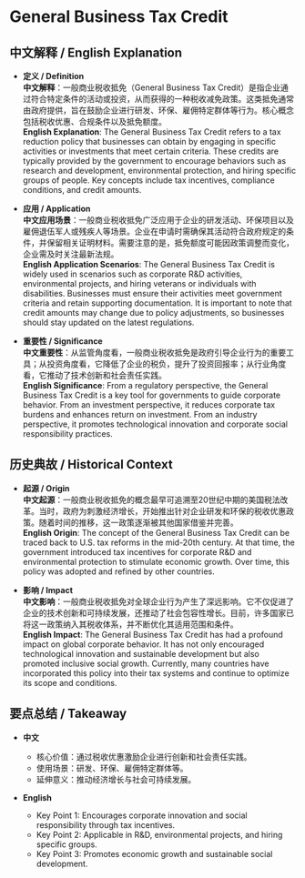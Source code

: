 # General Business Tax Credit

## 中文解释 / English Explanation

* **定义 / Definition**  
  **中文解释**：一般商业税收抵免（General Business Tax Credit）是指企业通过符合特定条件的活动或投资，从而获得的一种税收减免政策。这类抵免通常由政府提供，旨在鼓励企业进行研发、环保、雇佣特定群体等行为。核心概念包括税收优惠、合规条件以及抵免额度。  
  **English Explanation**: The General Business Tax Credit refers to a tax reduction policy that businesses can obtain by engaging in specific activities or investments that meet certain criteria. These credits are typically provided by the government to encourage behaviors such as research and development, environmental protection, and hiring specific groups of people. Key concepts include tax incentives, compliance conditions, and credit amounts.

* **应用 / Application**  
  **中文应用场景**：一般商业税收抵免广泛应用于企业的研发活动、环保项目以及雇佣退伍军人或残疾人等场景。企业在申请时需确保其活动符合政府规定的条件，并保留相关证明材料。需要注意的是，抵免额度可能因政策调整而变化，企业需及时关注最新法规。  
  **English Application Scenarios**: The General Business Tax Credit is widely used in scenarios such as corporate R&D activities, environmental projects, and hiring veterans or individuals with disabilities. Businesses must ensure their activities meet government criteria and retain supporting documentation. It is important to note that credit amounts may change due to policy adjustments, so businesses should stay updated on the latest regulations.

* **重要性 / Significance**  
  **中文重要性**：从监管角度看，一般商业税收抵免是政府引导企业行为的重要工具；从投资角度看，它降低了企业的税负，提升了投资回报率；从行业角度看，它推动了技术创新和社会责任实践。  
  **English Significance**: From a regulatory perspective, the General Business Tax Credit is a key tool for governments to guide corporate behavior. From an investment perspective, it reduces corporate tax burdens and enhances return on investment. From an industry perspective, it promotes technological innovation and corporate social responsibility practices.

## 历史典故 / Historical Context

* **起源 / Origin**  
  **中文起源**：一般商业税收抵免的概念最早可追溯至20世纪中期的美国税法改革。当时，政府为刺激经济增长，开始推出针对企业研发和环保的税收优惠政策。随着时间的推移，这一政策逐渐被其他国家借鉴并完善。  
  **English Origin**: The concept of the General Business Tax Credit can be traced back to U.S. tax reforms in the mid-20th century. At that time, the government introduced tax incentives for corporate R&D and environmental protection to stimulate economic growth. Over time, this policy was adopted and refined by other countries.

* **影响 / Impact**  
  **中文影响**：一般商业税收抵免对全球企业行为产生了深远影响。它不仅促进了企业的技术创新和可持续发展，还推动了社会包容性增长。目前，许多国家已将这一政策纳入其税收体系，并不断优化其适用范围和条件。  
  **English Impact**: The General Business Tax Credit has had a profound impact on global corporate behavior. It has not only encouraged technological innovation and sustainable development but also promoted inclusive social growth. Currently, many countries have incorporated this policy into their tax systems and continue to optimize its scope and conditions.

## 要点总结 / Takeaway

* **中文**  
  - 核心价值：通过税收优惠激励企业进行创新和社会责任实践。  
  - 使用场景：研发、环保、雇佣特定群体等。  
  - 延伸意义：推动经济增长与社会可持续发展。  

* **English**  
  - Key Point 1: Encourages corporate innovation and social responsibility through tax incentives.  
  - Key Point 2: Applicable in R&D, environmental projects, and hiring specific groups.  
  - Key Point 3: Promotes economic growth and sustainable social development.